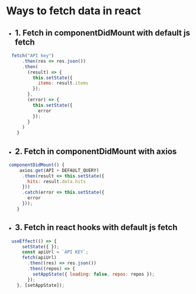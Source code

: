# Ways to fetch data in react

- ## 1. Fetch in componentDidMount with default js fetch

```jsx
  fetch("API key")
      .then(res => res.json())
      .then(
        (result) => {
          this.setState({
            items: result.items
          });
        },
        (error) => {
          this.setState({
            error
          });
        }
      )
    }
```

- ## 2. Fetch in componentDidMount with axios

```jsx
 componentDidMount() {
     axios.get(API + DEFAULT_QUERY)
      .then(result => this.setState({
        hits: result.data.hits
      }))
      .catch(error => this.setState({
        error
      }));
    }
```
- ## 3. Fetch in react hooks with default js fetch

```jsx
  useEffect(() => {
      setState({ });
      const apiUrl = `API KEY`;
      fetch(apiUrl)
        .then((res) => res.json())
        .then((repos) => {
          setAppState({ loading: false, repos: repos });
        });
    }, [setAppState]);

```
